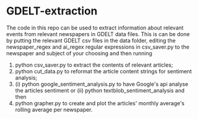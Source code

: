 # GDELT-extraction

The code in this repo can be used to extract information about relevant events from relevant newspapers in GDELT data files. This is can be done by putting the relevant GDELT csv files in the data folder, editing the newspaper_regex and ai_regex regular expressions in csv_saver.py to the newspaper and subject of your choosing and then running
1. python csv_saver.py to extract the contents of relevant articles;
2. python cut_data.py to reformat the article content strings for sentiment analysis;
3. (i) python google_sentiment_analysis.py to have Google's api analyse the articles sentiment or (ii) python textblob_sentiment_analysis and then
4. python grapher.py to create and plot the articles' monthly average's rolling average per newspaper.
